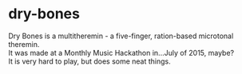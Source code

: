 # dry-bones
Dry Bones is a multitheremin - a five-finger, ration-based microtonal theremin.  
It was made at a Monthly Music Hackathon in...July of 2015, maybe?  
It is very hard to play, but does some neat things.
